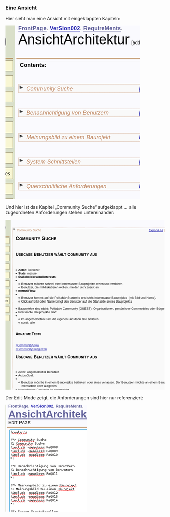 ### Eine Ansicht
Hier sieht man eine Ansicht mit eingeklappten Kapiteln:

![Abbildung 9: Eingebettete Anforderungen eingeklappt][view1]

[view1]: https://raw.githubusercontent.com/DomainDrivenArchitecture/ddaArchitecture/requirements/images/30_requirements/FitnesseAnsicht01_zusammengeklappt.png "Abbildung 9: Eingebettete Anforderungen eingeklappt"

Und hier ist das Kapitel „Community Suche“ aufgeklappt … alle zugeordneten Anforderungen stehen untereinander:

![Abbildung 10: Eingebettete Anforderungen aufgeklappt][view2]

[view2]: https://raw.githubusercontent.com/DomainDrivenArchitecture/ddaArchitecture/requirements/images/30_requirements/FitnesseAnsicht02_MehrereAnforderungenAufEinmal.png "Abbildung 10: Eingebettete Anforderungen aufgeklappt"

Der Edit-Mode zeigt, die Anforderungen sind hier nur referenziert:

![Abbildung 11: Im Edit Mode wird die Referenzierung deutlich][view3]

[view3]: https://raw.githubusercontent.com/DomainDrivenArchitecture/ddaArchitecture/requirements/images/30_requirements/FitnesseAnsicht03_imEditMode.png "Abbildung 11: Im Edit Mode wird die Referenzierung deutlich"